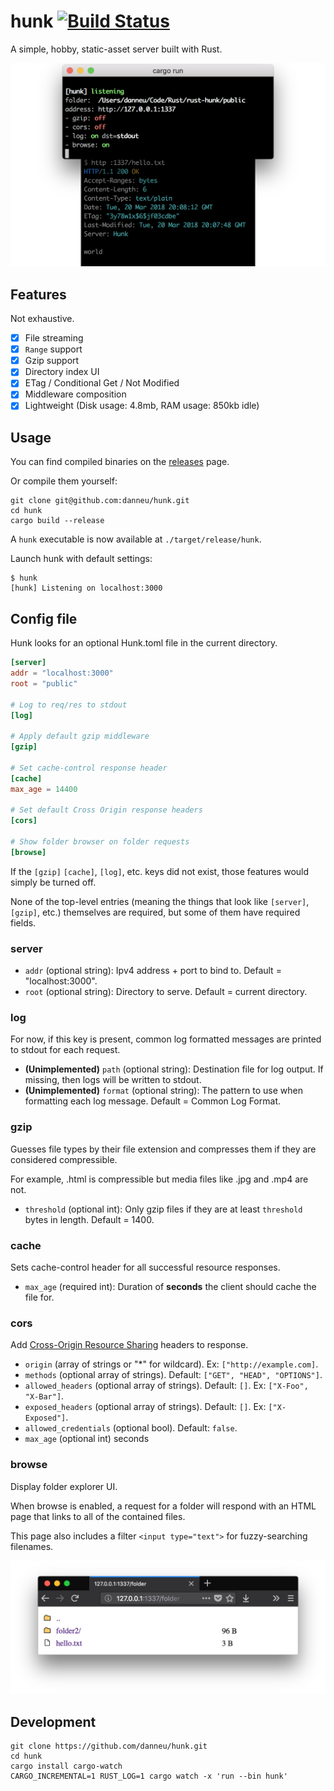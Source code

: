 # hunk [![Build Status](https://travis-ci.org/danneu/hunk.svg?branch=master)](https://travis-ci.org/danneu/hunk)

A simple, hobby, static-asset server built with Rust.

![terminal screenshot](/img/splash.png)

## Features

Not exhaustive.

- [x] File streaming
- [x] `Range` support
- [x] Gzip support
- [x] Directory index UI
- [x] ETag / Conditional Get / Not Modified
- [x] Middleware composition
- [x] Lightweight (Disk usage: 4.8mb, RAM usage: 850kb idle)

## Usage

You can find compiled binaries on the [releases](https://github.com/danneu/hunk/releases) page.

Or compile them yourself:

    git clone git@github.com:danneu/hunk.git
    cd hunk
    cargo build --release
    
A `hunk` executable is now available at `./target/release/hunk`.

Launch hunk with default settings:

    $ hunk
    [hunk] Listening on localhost:3000
    
## Config file

Hunk looks for an optional Hunk.toml file in the current directory.

```toml
[server]
addr = "localhost:3000"
root = "public"

# Log to req/res to stdout
[log]

# Apply default gzip middleware
[gzip]

# Set cache-control response header
[cache]
max_age = 14400 

# Set default Cross Origin response headers
[cors]

# Show folder browser on folder requests
[browse]
```
    
    
If the `[gzip]` `[cache]`, `[log]`, etc. keys did not exist, those features
would simply be turned off.

None of the top-level entries (meaning the things that look like `[server]`, `[gzip]`, etc.) themselves are required,
but some of them have required fields.

### server

- `addr` (optional string): Ipv4 address + port to bind to. Default = "localhost:3000".
- `root` (optional string): Directory to serve. Default = current directory.

### log

For now, if this key is present, common log formatted messages are printed to stdout for each request.

- **(Unimplemented)** `path` (optional string): Destination file for log output. If missing, then logs will be written to stdout.
- **(Unimplemented)** `format` (optional string): The pattern to use when formatting each log message. Default = Common Log Format.

### gzip

Guesses file types by their file extension and compresses them if they are considered compressible.

For example, .html is compressible but media files like .jpg and .mp4 are not.

- `threshold` (optional int): Only gzip files if they are at least `threshold` bytes in length. Default = 1400.

### cache

Sets cache-control header for all successful resource responses.

- `max_age` (required int): Duration of **seconds** the client should cache the file for.

### cors

Add [Cross-Origin Resource Sharing](https://developer.mozilla.org/en-US/docs/Web/HTTP/CORS) headers to response.

- `origin` (array of strings or "*" for wildcard). Ex: `["http://example.com]`.
- `methods` (optional array of strings). Default: `["GET", "HEAD", "OPTIONS"]`.
- `allowed_headers` (optional array of strings). Default: `[]`. Ex: `["X-Foo", "X-Bar"]`.
- `exposed_headers` (optional array of strings). Default: `[]`. Ex: `["X-Exposed"]`.
- `allowed_credentials` (optional bool). Default: `false`.
- `max_age` (optional int) seconds

### browse

Display folder explorer UI.

When browse is enabled, a request for a folder will respond with an
HTML page that links to all of the contained files.

This page also includes a filter `<input type="text">` for fuzzy-searching filenames.

![browser screenshot](/img/browse.png)

## Development

    git clone https://github.com/danneu/hunk.git
    cd hunk
    cargo install cargo-watch
    CARGO_INCREMENTAL=1 RUST_LOG=1 cargo watch -x 'run --bin hunk'
